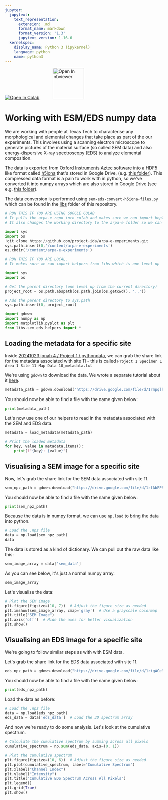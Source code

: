 ```yaml
---
jupyter:
  jupytext:
    text_representation:
      extension: .md
      format_name: markdown
      format_version: '1.3'
      jupytext_version: 1.16.6
  kernelspec:
    display_name: Python 3 (ipykernel)
    language: python
    name: python3
---
```


<a href="https://colab.research.google.com/github/project-ida/arpa-e-experiments/blob/main/tutorials/sem-eds-numpy-data.ipynb" target="_parent"><img src="https://colab.research.google.com/assets/colab-badge.svg" alt="Open In Colab"/></a> &nbsp;&nbsp;&nbsp;&nbsp;&nbsp;&nbsp;&nbsp;&nbsp;&nbsp;&nbsp;<a href="https://nbviewer.org/github/project-ida/arpa-e-experiments/blob/main/tutorials/sem-eds-numpy-data.ipynb" target="_parent"><img src="https://nbviewer.org/static/img/nav_logo.svg" alt="Open In nbviewer" width="100"/></a>


# Working with ESM/EDS numpy data 


We are working with people at Texas Tech to characterise any morphological and elemental changes that take place as part of the our experiments. This involves using a scanning electron microscope to generate pictures of the material surface (so called SEM data) and also energy-dispersive X-ray spectroscopy (EDS) to analyze elemental composition.

The data is exported from [Oxford Instruments Aztec software](https://nano.oxinst.com/products/aztec/) into a HDF5 like format called [h5iona](https://github.com/oinanoanalysis/h5oina) that's stored in Google Drive, (e.g. [this folder](https://drive.google.com/drive/folders/1WqbhoVJ5d6HWgWa1Bo3wYWzeZD6t-ia5)). This compressed data format is a pain to work with in python, so we've converted it into numpy arrays which are also stored in Google Drive (see e.g. [this folder](https://drive.google.com/drive/folders/1Zp6a3h2Es3q3eercQlK0gMA57-sqfoSo)).

The data conversion is performed using `sem-eds-convert-h5iona-files.py` which can be found in the [libs](../libs/) folder of this repository.

```python
# RUN THIS IF YOU ARE USING GOOGLE COLAB
# It pulls the arpa-e repo into colab and makes sure we can import heplers from it
# It also changes the working directory to the arpa-e folder so we can load media easier

import sys
import os
!git clone https://github.com/project-ida/arpa-e-experiments.git
sys.path.insert(0,'/content/arpa-e-experiments')
os.chdir('/content/arpa-e-experiments')
```

```python
# RUN THIS IF YOU ARE LOCAL. 
# It makes sure we can import helpers from libs which is one level up

import sys
import os

# Get the parent directory (one level up from the current directory)
project_root = os.path.abspath(os.path.join(os.getcwd(), '..'))

# Add the parent directory to sys.path
sys.path.insert(0, project_root)
```

```python
import gdown
import numpy as np
import matplotlib.pyplot as plt
from libs.sem_eds_helpers import *
```

## Loading the metadata for a specific site


Inside [20241023 jonah 4 / Project 1 / pythondata](https://drive.google.com/drive/folders/1WqbhoVJ5d6HWgWa1Bo3wYWzeZD6t-ia5), we can  grab the share link for the metadata associated with site 11 - this is called `Project 1 Specimen 1 Area 1 Site 11 Map Data 10_metadata.txt`

We're using `gdown` to download the data. We wrote a separate tutorial about it [here](working-with-google-drive.ipynb).

```python
metadata_path = gdown.download("https://drive.google.com/file/d/1rmpqlh43s9DXWxK6xJ0LNWYZxcTkl-ai/view?usp=drive_link", fuzzy=True)
```

You should now be able to find a file with the name given below:

```python
print(metadata_path)
```

Let's now use one of our helpers to read in the metadata associated with the SEM and EDS data.

```python
metadata = load_metadata(metadata_path)
```

```python
# Print the loaded metadata
for key, value in metadata.items():
    print(f"{key}: {value}")
```

## Visualising a SEM image for a specific site


Now, let's grab the share link for the SEM data associated with site 11.

```python
sem_npz_path = gdown.download("https://drive.google.com/file/d/1rfAbFPRk9zwM1QNOacsbXBfGL40pjdb6/view?usp=drive_link", fuzzy=True)
```

You should now be able to find a file with the name given below:

```python
print(sem_npz_path)
```

Because the data is in numpy format, we can use `np.load` to bring the data into python.

```python
# Load the .npz file
data = np.load(sem_npz_path)
data
```

The data is stored as a kind of dictionary. We can pull out the raw data like this:

```python
sem_image_array = data['sem_data']
```

As you can see below, it's just a normal numpy array.

```python
sem_image_array
```

Let's visualise the data:

```python
# Plot the SEM image
plt.figure(figsize=(10, 7))  # Adjust the figure size as needed
plt.imshow(sem_image_array, cmap='gray')  # Use a grayscale colormap
plt.title("SEM Image")
plt.axis('off')  # Hide the axes for better visualization
plt.show()
```

## Visualising an EDS image for a specific site


We're going to follow similar steps as with with ESM data.

Let's grab the share link for the EDS data associated with site 11.

```python
eds_npz_path = gdown.download("https://drive.google.com/file/d/1rigACe3yqlH4Y1g_UWkgUFTD8ZJ2ajaH/view?usp=drive_link", fuzzy=True)
```

You should now be able to find a file with the name given below:

```python
print(eds_npz_path)
```

Load the data as before:

```python
# Load the .npz file
data = np.load(eds_npz_path)
eds_data = data['eds_data']  # Load the 3D spectrum array
```

And now we're ready to do some analysis. Let's look at the cumulative spectrum.

```python
# Calculate the cumulative spectrum by summing across all pixels
cumulative_spectrum = np.sum(eds_data, axis=(0, 1))
```

```python
# Plot the cumulative spectrum
plt.figure(figsize=(10, 6))  # Adjust the figure size as needed
plt.plot(cumulative_spectrum, label="Cumulative Spectrum")
plt.xlabel("Channel Index")
plt.ylabel("Intensity")
plt.title("Cumulative EDS Spectrum Across All Pixels")
plt.legend()
plt.grid(True)
plt.show()
```
